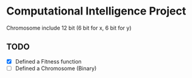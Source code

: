 # Computational Intelligence Project

Chromosome include 12 bit (6 bit for x, 6 bit for y)

## TODO

- [x] Defined a Fitness function
- [ ] Defined a Chromosome (Binary)
